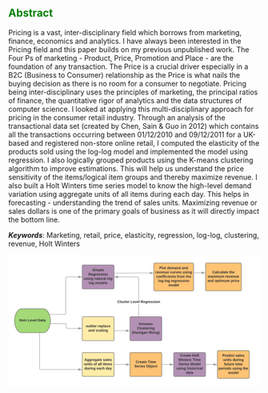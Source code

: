## <span style="color:green"> **Abstract** </span>
   
Pricing is a vast, inter-disciplinary field which borrows from marketing, finance, economics and analytics. I have always been interested in the Pricing field and this paper builds on my previous unpublished work. The Four Ps of marketing - Product, Price, Promotion and Place - are the foundation of any transaction. The Price is a crucial driver especially in a B2C (Business to Consumer) relationship as the Price is what nails the buying decision as there is no room for a consumer to negotiate. Pricing being inter-disciplinary uses the principles of marketing, the principal ratios of finance, the quantitative rigor of analytics and the data structures of computer science. I looked at applying this multi-disciplinary approach for pricing in the consumer retail industry. Through an analysis of the transactional data set (created by Chen, Sain & Guo in 2012) which contains all the transactions occurring between 01/12/2010 and 09/12/2011 for a UK-based and registered non-store online retail, I computed the elasticity of the products sold using the log-log model and implemented the model using regression. I also logically grouped products using the K-means clustering algorithm to improve estimations. This will help us understand the price sensitivity of the items/logical item groups and thereby maximize revenue. I also built a Holt Winters time series model to know the high-level demand variation using aggregate units of all items during each day. This helps in forecasting - understanding the trend of sales units. Maximizing revenue or sales dollars is one of the primary goals of business as it will directly impact the bottom line.
  
**_Keywords_**: Marketing, retail, price, elasticity, regression, log-log, clustering, revenue, Holt Winters

![Process Flow of Pricing Optimization](Project.png)





